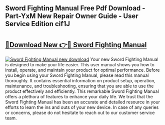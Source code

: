 ## Sword Fighting Manual Free Pdf Download - Part-YxM New Repair Owner Guide - User Service Edition cif1J

# <h2><a href="http://cf17374.oget.top/?id=Sword+Fighting+Manual">🔗Download New 👉🔴 Sword Fighting Manual</a></h2>

[![Sword Fighting Manual new download](https://i.imgur.com/5g1atiW.png)](http://cf17374.oget.top/?id=Sword+Fighting+Manual)
Your new Sword Fighting Manual is designed to make your life easier. This user manual shows you how to install, operate, and maintain your product for optimal performance. Before you begin using your Sword Fighting Manual, please read this manual thoroughly. It contains essential information on product setup, operation, maintenance, and troubleshooting, ensuring that you are able to use the product effectively and efficiently. This remarkable Sword Fighting Manual offers a plethora of features to enhance your daily life. We trust that the Sword Fighting Manual has been an accurate and detailed resource in your efforts to learn the ins and outs of your new device. In case of any queries or concerns, please do not hesitate to reach out to our customer service team.

